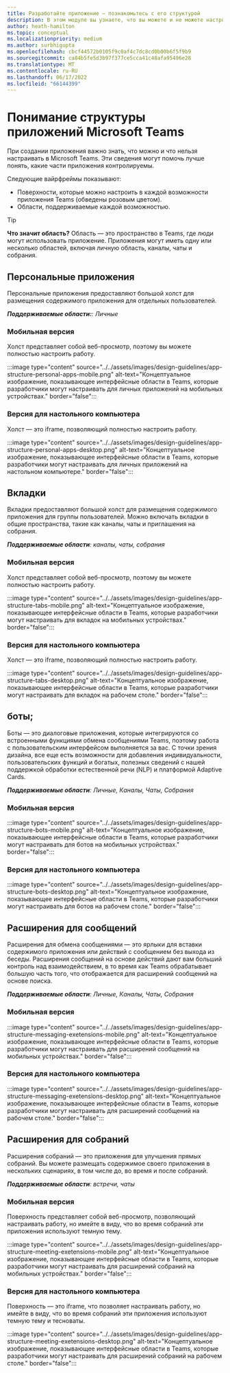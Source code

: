 ```yaml
---
title: Разработайте приложение — познакомьтесь с его структурой
description: В этом модуле вы узнаете, что вы можете и не можете настроить в Microsoft Teams при разработке структуры приложения.
author: heath-hamilton
ms.topic: conceptual
ms.localizationpriority: medium
ms.author: surbhigupta
ms.openlocfilehash: cbcf44572b0105f9c0af4c7dc8cd0b00b6f5f9b9
ms.sourcegitcommit: ca84b5fe5d3b97f377ce5cca41c48afa95496e28
ms.translationtype: MT
ms.contentlocale: ru-RU
ms.lasthandoff: 06/17/2022
ms.locfileid: "66144399"
---
```

# <a name="understand-the-microsoft-teams-app-structure"></a>Понимание структуры приложений Microsoft Teams

При создании приложения важно знать, что можно и что нельзя настраивать в Microsoft Teams. Эти сведения могут помочь лучше понять, какие части приложения контролируемы.

Следующие вайрфреймы показывают:

* Поверхности, которые можно настроить в каждой возможности приложения Teams (обведены розовым цветом).
* Области, поддерживаемые каждой возможностью.

> [!TIP]
> **Что значит область?** Область — это пространство в Teams, где люди могут использовать приложение. Приложения могут иметь одну или несколько областей, включая личную область, каналы, чаты и собрания.

## <a name="personal-apps"></a>Персональные приложения

Персональные приложения предоставляют большой холст для размещения содержимого приложения для отдельных пользователей.

***Поддерживаемые области:**: Личные*

### <a name="mobile"></a>Мобильная версия

Холст представляет собой веб-просмотр, поэтому вы можете полностью настроить работу.

:::image type="content" source="../../assets/images/design-guidelines/app-structure-personal-apps-mobile.png" alt-text="Концептуальное изображение, показывающее интерфейсные области в Teams, которые разработчики могут настраивать для личных приложений на мобильных устройствах." border="false":::

### <a name="desktop"></a>Версия для настольного компьютера

Холст — это iframe, позволяющий полностью настроить работу.

:::image type="content" source="../../assets/images/design-guidelines/app-structure-personal-apps-desktop.png" alt-text="Концептуальное изображение, показывающее интерфейсные области в Teams, которые разработчики могут настраивать для личных приложений на настольном компьютере." border="false":::

## <a name="tabs"></a>Вкладки

Вкладки предоставляют большой холст для размещения содержимого приложения для группы пользователей. Можно включать вкладки в общие пространства, такие как каналы, чаты и приглашения на собрания.

***Поддерживаемые области**: каналы, чаты, собрания*

### <a name="mobile"></a>Мобильная версия

Холст представляет собой веб-просмотр, поэтому вы можете полностью настроить работу.

:::image type="content" source="../../assets/images/design-guidelines/app-structure-tabs-mobile.png" alt-text="Концептуальное изображение, показывающее интерфейсные области в Teams, которые разработчики могут настраивать для вкладок на мобильных устройствах." border="false":::

### <a name="desktop"></a>Версия для настольного компьютера

Холст — это iframe, позволяющий полностью настроить работу.

:::image type="content" source="../../assets/images/design-guidelines/app-structure-tabs-desktop.png" alt-text="Концептуальное изображение, показывающее интерфейсные области в Teams, которые разработчики могут настраивать для вкладок на рабочем столе." border="false":::

## <a name="bots"></a>боты;

Боты — это диалоговые приложения, которые интегрируются со встроенными функциями обмена сообщениями Teams, поэтому работа с пользовательским интерфейсом выполняется за вас. С точки зрения дизайна, все еще есть возможности для добавления индивидуальности, пользовательских функций и богатых, полезных сведений с нашей поддержкой обработки естественной речи (NLP) и платформой Adaptive Cards.

***Поддерживаемые области**: Личные, Каналы, Чаты, Собрания*

### <a name="mobile"></a>Мобильная версия

:::image type="content" source="../../assets/images/design-guidelines/app-structure-bots-mobile.png" alt-text="Концептуальное изображение, показывающее интерфейсные области в Teams, которые разработчики могут настраивать для ботов на мобильных устройствах." border="false":::

### <a name="desktop"></a>Версия для настольного компьютера

:::image type="content" source="../../assets/images/design-guidelines/app-structure-bots-desktop.png" alt-text="Концептуальное изображение, показывающее интерфейсные области в Teams, которые разработчики могут настраивать для ботов на рабочем столе." border="false":::

## <a name="message-extensions"></a>Расширения для сообщений

Расширения для обмена сообщениями — это ярлыки для вставки содержимого приложения или действий с сообщением без выхода из беседы. Расширения сообщений на основе действий дают вам больший контроль над взаимодействием, в то время как Teams обрабатывает большую часть того, что отображается для расширений сообщений на основе поиска.

***Поддерживаемые области**: Личные, Каналы, Чаты, Собрания*

### <a name="mobile"></a>Мобильная версия

:::image type="content" source="../../assets/images/design-guidelines/app-structure-messaging-exetensions-mobile.png" alt-text="Концептуальное изображение, показывающее интерфейсные области в Teams, которые разработчики могут настраивать для расширений сообщений на мобильных устройствах." border="false":::

### <a name="desktop"></a>Версия для настольного компьютера

:::image type="content" source="../../assets/images/design-guidelines/app-structure-messaging-exetensions-desktop.png" alt-text="Концептуальное изображение, показывающее интерфейсные области в Teams, которые разработчики могут настраивать для расширений сообщений на рабочем столе." border="false":::

## <a name="meeting-extensions"></a>Расширения для собраний

Расширения собраний — это приложения для улучшения прямых собраний. Вы можете размещать содержимое своего приложения в нескольких сценариях, в том числе до, во время и после собраний.

***Поддерживаемые области**: встречи, чаты*

### <a name="mobile"></a>Мобильная версия

Поверхность представляет собой веб-просмотр, позволяющий настраивать работу, но имейте в виду, что во время собраний эти приложения используют темную тему.

:::image type="content" source="../../assets/images/design-guidelines/app-structure-meeting-exetensions-mobile.png" alt-text="Концептуальное изображение, показывающее интерфейсные области в Teams, которые разработчики могут настраивать для расширений собраний на мобильных устройствах." border="false":::

### <a name="desktop"></a>Версия для настольного компьютера

Поверхность — это iframe, что позволяет настраивать работу, но имейте в виду, что во время собраний эти приложения используют темную тему и тесноваты.

:::image type="content" source="../../assets/images/design-guidelines/app-structure-meeting-exetensions-desktop.png" alt-text="Концептуальное изображение, показывающее интерфейсные области в Teams, которые разработчики могут настраивать для расширений собраний на рабочем столе." border="false":::
